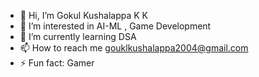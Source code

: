 - 👋 Hi, I’m Gokul Kushalappa K K
- 👀 I’m interested in AI-ML , Game Development
- 🌱 I’m currently learning DSA
- 📫 How to reach me gouklkushalappa2004@gmail.com
- ⚡ Fun fact: Gamer

<!---
Gokul160704/Gokul160704 is a ✨ special ✨ repository because its `README.md` (this file) appears on your GitHub profile.
You can click the Preview link to take a look at your changes.
--->
